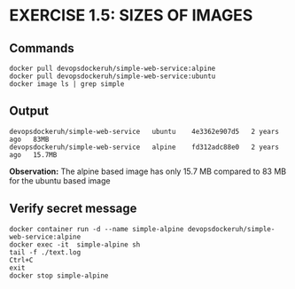 # EXERCISE 1.5: SIZES OF IMAGES
## Commands

```
docker pull devopsdockeruh/simple-web-service:alpine
docker pull devopsdockeruh/simple-web-service:ubuntu
docker image ls | grep simple
```

## Output

```
devopsdockeruh/simple-web-service   ubuntu    4e3362e907d5   2 years ago   83MB
devopsdockeruh/simple-web-service   alpine    fd312adc88e0   2 years ago   15.7MB
```

**Observation:** The alpine based image has only 15.7 MB compared to 83 MB for the ubuntu based image


## Verify secret message

```
docker container run -d --name simple-alpine devopsdockeruh/simple-web-service:alpine
docker exec -it  simple-alpine sh
tail -f ./text.log
Ctrl+C
exit
docker stop simple-alpine
```
